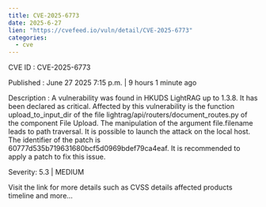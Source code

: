 ```yaml
--- 
title: CVE-2025-6773
date: 2025-6-27
lien: "https://cvefeed.io/vuln/detail/CVE-2025-6773"
categories:
  - cve
---
```


CVE ID : CVE-2025-6773

Published :  June 27
2025
7:15 p.m. | 9 hours
1 minute ago

Description : A vulnerability was found in HKUDS LightRAG up to 1.3.8. It has been declared as critical. Affected by this vulnerability is the function upload_to_input_dir of the file lightrag/api/routers/document_routes.py of the component File Upload. The manipulation of the argument file.filename leads to path traversal. It is possible to launch the attack on the local host. The identifier of the patch is 60777d535b719631680bcf5d0969bdef79ca4eaf. It is recommended to apply a patch to fix this issue.

Severity: 5.3 | MEDIUM

Visit the link for more details
such as CVSS details
affected products
timeline
and more...
